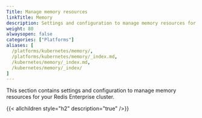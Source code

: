 ```yaml
---
Title: Manage memory resources
linkTitle: Memory
description: Settings and configuration to manage memory resources for your Redis Enterprise cluster.
weight: 80
alwaysopen: false
categories: ["Platforms"]
aliases: [
  /platforms/kubernetes/memory/,
  /platforms/kubernetes/memory/_index.md,
  /kubernetes/memory/_index.md,
  /kubernetes/memory/_index/
]
---
```


This section contains settings and configuration to manage memory resources for your Redis Enterprise cluster.


{{< allchildren style="h2" description="true" />}}
